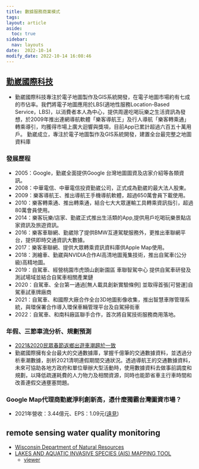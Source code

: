 ```yaml
---
title: 數據服務商業模式
tags: 
layout: article
aside:
  toc: true
sidebar:
  nav: layouts
date:  2022-10-14
modify_date: 2022-10-14 16:08:46
---
```


## [勤崴國際科技](https://www.kingwaytek.com/index.html)
  - 勤崴國際科技專注於電子地圖製作及GIS系統開發，在電子地圖市場約有七成的市佔率。我們將電子地圖應用於LBS(適地性服務Location-Based Service，LBS)，以消費者本人為中心，提供周邊吃喝玩樂之生活資訊為發想，於2009年推出連網導航軟體「樂客導航王」及行人導航「樂客轉乘通」轉乘導引，均獲得市場上廣大迴響與獎項，目前App已累計超過六百五十萬用戶。
  勤崴成立，專注於電子地圖製作及GIS系統開發，建置全台最完整之地圖資料庫

### 發展歷程  
  - 2005：Google，勤崴全面提供Google 台灣地圖圖資及店家介紹等各類資訊。
  - 2008：中華電信、中華電信投資勤崴公司，正式成為勤崴的最大法人股東。
  - 2009：樂客導航王、推出導航王手機導航軟體，超過650萬會員下載使用。
  - 2010：樂客轉乘通、推出轉乘通，結合七大大眾運輸工具轉乘資訊指引，超過80萬會員使用。
  - 2014：樂客玩樂/店家、勤崴正式推出生活類的App,提供用戶吃喝玩樂景點店家資訊及旅遊資訊。
  - 2016：樂客車聯網、勤崴除了提供BMW互連駕駛服務外，更推出車聯網平台，提供即時交通資訊大數據。
  - 2017：樂客車聯網、提供大眾轉乘資訊資料庫供Apple Map使用。
  - 2018：測繪車、勤崴與NVIDIA合作AI高清地圖蒐集技術，推出自駕車(公分級)高精地圖。
  - 2019：自駕車、經營桃園市虎頭山創新園區 車聯智駕中心 提供自駕車研發及測試場域並結合自駕車相關產業鏈
  - 2020：自駕車、全台第一通過[無人載具創新實驗條例] 並取得首張[可營運]自駕車試車牌廠商
  - 2021：自駕車、和國際大廠合作全台3D地圖影像收集，推出智慧車隊管理系統，與環保署合作導入環保車輛管理平台及自駕掃街車
  - 2022：自駕車、和南科廠區聯手合作，首次將自駕技術服務商用落地。

### 年假、三節車流分析、規劃預測
- [2021&2020民眾春節返鄉出遊車潮趨於一致](https://www.kingwaytek.com/news_210224.html)
- 勤崴國際擁有全台最大的交通數據庫，掌握千億筆的交通數據資料，並透過分析車潮數據，剖析2021清明連假期間交通狀況。透過導航王的交通數據資料，未來可協助各地方政府和單位舉辦大型活動時，使用數據資料去做事前調度和規劃，以降低疏運耗費的人力物力及相關資源，同時也能節省車主行車時間和改善連假交通壅塞問題。

### Google Map代理商勤崴淨利創新高，憑什麼獨霸台灣圖資市場？
- 2021年營收：3.44億元、EPS：1.09元([遠見](https://www.gvm.com.tw/article/88746))

## remote sensing water quality monitoring
- [Wisconsin Department of Natural Resources](https://dnr.wisconsin.gov/topic/lakes/clmn/remotesensing)
- [LAKES AND AQUATIC INVASIVE SPECIES (AIS) MAPPING TOOL](https://dnr.wisconsin.gov/topic/Lakes/Viewer)
  - [viewer](https://dnrmaps.wi.gov/H5/?viewer=Lakes_AIS_Viewer)